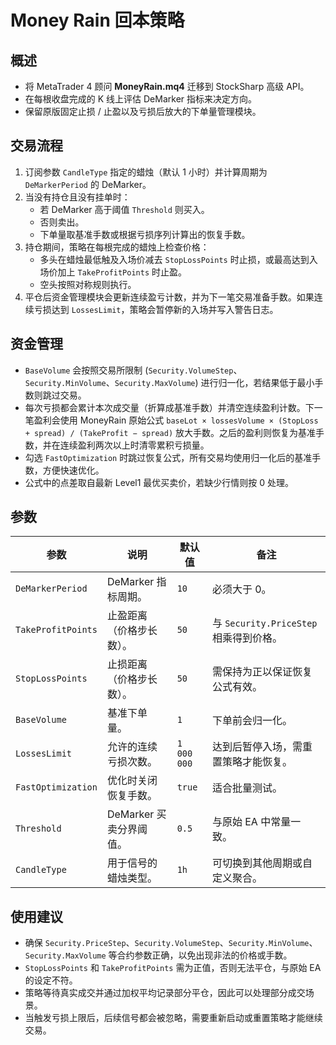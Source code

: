 # Money Rain 回本策略

## 概述
- 将 MetaTrader 4 顾问 **MoneyRain.mq4** 迁移到 StockSharp 高级 API。
- 在每根收盘完成的 K 线上评估 DeMarker 指标来决定方向。
- 保留原版固定止损 / 止盈以及亏损后放大的下单量管理模块。

## 交易流程
1. 订阅参数 `CandleType` 指定的蜡烛（默认 1 小时）并计算周期为 `DeMarkerPeriod` 的 DeMarker。
2. 当没有持仓且没有挂单时：
   - 若 DeMarker 高于阈值 `Threshold` 则买入。
   - 否则卖出。
   - 下单量取基准手数或根据亏损序列计算出的恢复手数。
3. 持仓期间，策略在每根完成的蜡烛上检查价格：
   - 多头在蜡烛最低触及入场价减去 `StopLossPoints` 时止损，或最高达到入场价加上 `TakeProfitPoints` 时止盈。
   - 空头按照对称规则执行。
4. 平仓后资金管理模块会更新连续盈亏计数，并为下一笔交易准备手数。如果连续亏损达到 `LossesLimit`，策略会暂停新的入场并写入警告日志。

## 资金管理
- `BaseVolume` 会按照交易所限制 (`Security.VolumeStep`、`Security.MinVolume`、`Security.MaxVolume`) 进行归一化，若结果低于最小手数则跳过交易。
- 每次亏损都会累计本次成交量（折算成基准手数）并清空连续盈利计数。下一笔盈利会使用 MoneyRain 原始公式 `baseLot × lossesVolume × (StopLoss + spread) / (TakeProfit − spread)` 放大手数。之后的盈利则恢复为基准手数，并在连续盈利两次以上时清零累积亏损量。
- 勾选 `FastOptimization` 时跳过恢复公式，所有交易均使用归一化后的基准手数，方便快速优化。
- 公式中的点差取自最新 Level1 最优买卖价，若缺少行情则按 0 处理。

## 参数
| 参数 | 说明 | 默认值 | 备注 |
|------|------|--------|------|
| `DeMarkerPeriod` | DeMarker 指标周期。 | `10` | 必须大于 0。 |
| `TakeProfitPoints` | 止盈距离（价格步长数）。 | `50` | 与 `Security.PriceStep` 相乘得到价格。 |
| `StopLossPoints` | 止损距离（价格步长数）。 | `50` | 需保持为正以保证恢复公式有效。 |
| `BaseVolume` | 基准下单量。 | `1` | 下单前会归一化。 |
| `LossesLimit` | 允许的连续亏损次数。 | `1 000 000` | 达到后暂停入场，需重置策略才能恢复。 |
| `FastOptimization` | 优化时关闭恢复手数。 | `true` | 适合批量测试。 |
| `Threshold` | DeMarker 买卖分界阈值。 | `0.5` | 与原始 EA 中常量一致。 |
| `CandleType` | 用于信号的蜡烛类型。 | `1h` | 可切换到其他周期或自定义聚合。 |

## 使用建议
- 确保 `Security.PriceStep`、`Security.VolumeStep`、`Security.MinVolume`、`Security.MaxVolume` 等合约参数正确，以免出现非法的价格或手数。
- `StopLossPoints` 和 `TakeProfitPoints` 需为正值，否则无法平仓，与原始 EA 的设定不符。
- 策略等待真实成交并通过加权平均记录部分平仓，因此可以处理部分成交场景。
- 当触发亏损上限后，后续信号都会被忽略，需要重新启动或重置策略才能继续交易。
